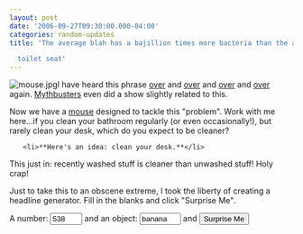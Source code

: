 ```yaml
---
layout: post
date: '2006-09-27T09:30:00.000-04:00'
categories: random-updates
title: 'The average blah has a bajillion times more bacteria than the average

  toilet seat'
---
```


![mouse.jpg](/assets/2006/mouse.jpg)I have heard this phrase [over](http://www.realtechnews.com/posts/2933) and [over](http://www.lifehack.org/articles/lifehack/average-desk-harbors-400-times-more-bacteria-than-average-toilet-seat.html) and [over](http://www.theregister.co.uk/2004/08/13/toilet_filthy/) and [over](http://www.wellnessjunction.com/athome/disease_prevention/gerba.htm) again. [Mythbusters](http://en.wikipedia.org/wiki/MythBusters_%28season_1%29#Toothbrush_Surprise) even did a show slightly related to this.

Now we have a [mouse](http://www.lewispr.com/us/wire/index.php?news_id=1915) designed to tackle this "problem". Work with me here...if you clean your bathroom regularly (or even occasionally!), but rarely clean your desk, which do you expect to be cleaner?

<ul>

	<li>**Here's an idea: clean your desk.**</li>

</ul>

This just in: recently washed stuff is cleaner than unwashed stuff! Holy crap!

Just to take this to an obscene extreme, I took the liberty of creating a headline generator. Fill in the blanks and click "Surprise Me".

A number: <input id="toiletNumber" size="4" title="a number" type="text" value="538" /> and an object: <input id="toiletObject" size="6" title="object" type="text" value="banana" /> and <input type="button" value="Surprise Me" />

<h3 id="toiletHeadline">